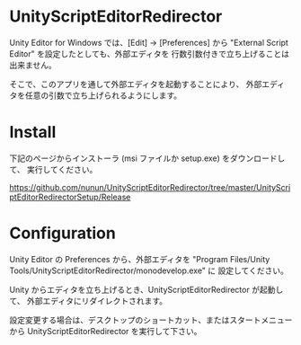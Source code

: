 UnityScriptEditorRedirector
===========================

Unity Editor for Windows では、[Edit] -> [Preferences] から
"External Script Editor" を設定したとしても、外部エディタを
行数引数付きで立ち上げることは出来ません。

そこで、このアプリを通して外部エディタを起動することにより、
外部エディタを任意の引数で立ち上げられるようにします。

Install
=======

下記のページからインストーラ (msi ファイルか setup.exe) をダウンロードして、
実行してください。

https://github.com/nunun/UnityScriptEditorRedirector/tree/master/UnityScriptEditorRedirectorSetup/Release

Configuration
=============

Unity Editor の Preferences から、外部エディタを
"Program Files/Unity Tools/UnityScriptEditorRedirector/monodevelop.exe" に
設定してください。

Unity からエディタを立ち上げるとき、UnityScriptEditorRedirector が起動して、
外部エディタにリダイレクトされます。

設定変更する場合は、デスクトップのショートカット、またはスタートメニューから
UnityScriptEditorRedirector を実行して下さい。

